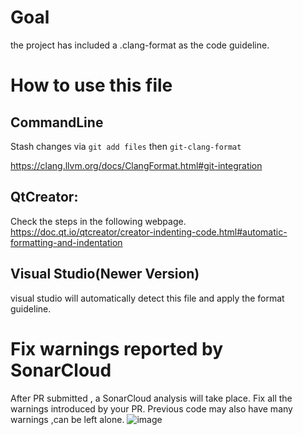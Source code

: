 # Goal


the project has included a .clang-format as the code guideline.

# How to use this file


## CommandLine

Stash changes via `git add files` then `git-clang-format`

<https://clang.llvm.org/docs/ClangFormat.html#git-integration>

## QtCreator:

Check the steps in the following webpage.
https://doc.qt.io/qtcreator/creator-indenting-code.html#automatic-formatting-and-indentation

## Visual Studio(Newer Version)

visual studio will automatically detect this file and apply the format guideline.


# Fix  warnings reported by SonarCloud

After PR submitted , a SonarCloud analysis will take place. Fix all the warnings introduced by your PR.
Previous code may also have many warnings ,can be left alone.
![image](https://user-images.githubusercontent.com/105986/226776188-e23c4da0-4ea5-4c53-86eb-5a3da971b691.png)

